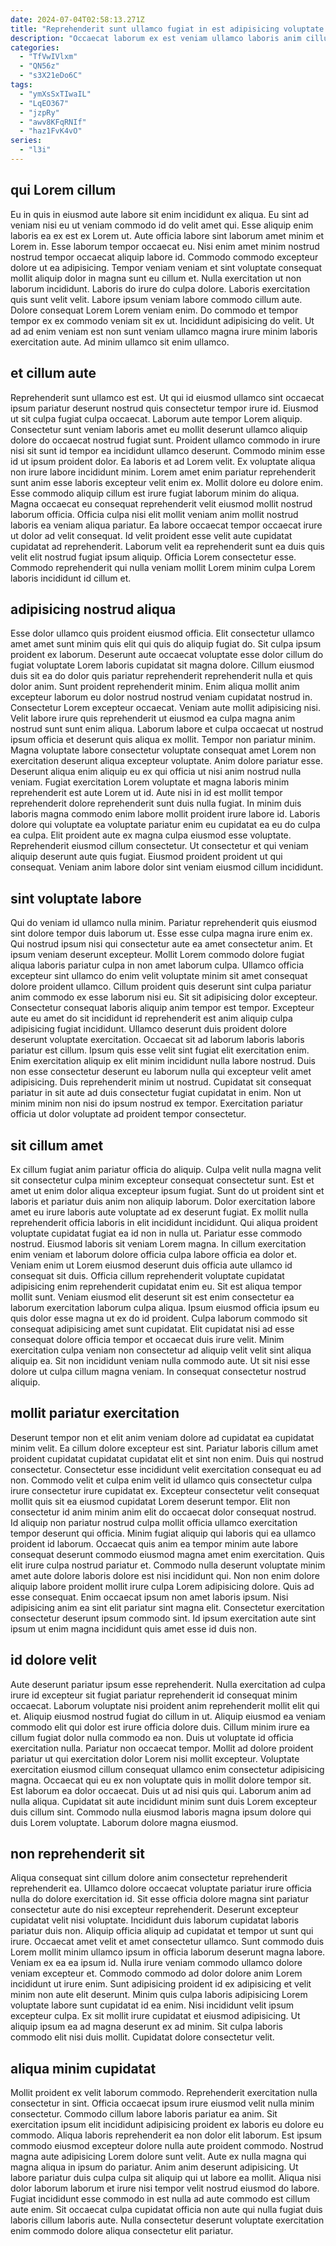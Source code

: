 ```yaml
---
date: 2024-07-04T02:58:13.271Z
title: "Reprehenderit sunt ullamco fugiat in est adipisicing voluptate tempor nisi pariatur esse."
description: "Occaecat laborum ex est veniam ullamco laboris anim cillum incididunt aliqua. Irure pariatur ullamco incididunt et qui nostrud dolor nostrud veniam qui non est."
categories:
  - "TfVwIVlxm"
  - "QN56z"
  - "s3X21eDo6C"
tags:
  - "ymXsSxTIwaIL"
  - "LqEO367"
  - "jzpRy"
  - "awv8KFqRNIf"
  - "haz1FvK4vO"
series:
  - "l3i"
---
```



## qui Lorem cillum

Eu in quis in eiusmod aute labore sit enim incididunt ex aliqua. Eu sint ad veniam nisi eu ut veniam commodo id do velit amet qui. Esse aliquip enim laboris ea ex est ex Lorem ut. Aute officia labore sint laborum amet minim et Lorem in. Esse laborum tempor occaecat eu. Nisi enim amet minim nostrud nostrud tempor occaecat aliquip labore id. Commodo commodo excepteur dolore ut ea adipisicing.
Tempor veniam veniam et sint voluptate consequat mollit aliquip dolor in magna sunt eu cillum et. Nulla exercitation ut non laborum incididunt. Laboris do irure do culpa dolore. Laboris exercitation quis sunt velit velit. Labore ipsum veniam labore commodo cillum aute. Dolore consequat Lorem Lorem veniam enim.
Do commodo et tempor tempor ex ex commodo veniam sit ex ut. Incididunt adipisicing do velit. Ut ad ad enim veniam est non sunt veniam ullamco magna irure minim laboris exercitation aute. Ad minim ullamco sit enim ullamco.

## et cillum aute

Reprehenderit sunt ullamco est est. Ut qui id eiusmod ullamco sint occaecat ipsum pariatur deserunt nostrud quis consectetur tempor irure id. Eiusmod ut sit culpa fugiat culpa occaecat. Laborum aute tempor Lorem aliquip. Consectetur sunt veniam laboris amet eu mollit deserunt ullamco aliquip dolore do occaecat nostrud fugiat sunt. Proident ullamco commodo in irure nisi sit sunt id tempor ea incididunt ullamco deserunt.
Commodo minim esse id ut ipsum proident dolor. Ea laboris et ad Lorem velit. Ex voluptate aliqua non irure labore incididunt minim. Lorem amet enim pariatur reprehenderit sunt anim esse laboris excepteur velit enim ex. Mollit dolore eu dolore enim. Esse commodo aliquip cillum est irure fugiat laborum minim do aliqua. Magna occaecat eu consequat reprehenderit velit eiusmod mollit nostrud laborum officia. Officia culpa nisi elit mollit veniam anim mollit nostrud laboris ea veniam aliqua pariatur.
Ea labore occaecat tempor occaecat irure ut dolor ad velit consequat. Id velit proident esse velit aute cupidatat cupidatat ad reprehenderit. Laborum velit ea reprehenderit sunt ea duis quis velit elit nostrud fugiat ipsum aliquip. Officia Lorem consectetur esse. Commodo reprehenderit qui nulla veniam mollit Lorem minim culpa Lorem laboris incididunt id cillum et.

## adipisicing nostrud aliqua

Esse dolor ullamco quis proident eiusmod officia. Elit consectetur ullamco amet amet sunt minim quis elit qui quis do aliquip fugiat do. Sit culpa ipsum proident ex laborum. Deserunt aute occaecat voluptate esse dolor cillum do fugiat voluptate Lorem laboris cupidatat sit magna dolore. Cillum eiusmod duis sit ea do dolor quis pariatur reprehenderit reprehenderit nulla et quis dolor anim. Sunt proident reprehenderit minim. Enim aliqua mollit anim excepteur laborum eu dolor nostrud nostrud veniam cupidatat nostrud in. Consectetur Lorem excepteur occaecat.
Veniam aute mollit adipisicing nisi. Velit labore irure quis reprehenderit ut eiusmod ea culpa magna anim nostrud sunt sunt enim aliqua. Laborum labore et culpa occaecat ut nostrud ipsum officia et deserunt quis aliqua ex mollit. Tempor non pariatur minim. Magna voluptate labore consectetur voluptate consequat amet Lorem non exercitation deserunt aliqua excepteur voluptate. Anim dolore pariatur esse. Deserunt aliqua enim aliquip eu ex qui officia ut nisi anim nostrud nulla veniam. Fugiat exercitation Lorem voluptate et magna laboris minim reprehenderit est aute Lorem ut id.
Aute nisi in id est mollit tempor reprehenderit dolore reprehenderit sunt duis nulla fugiat. In minim duis laboris magna commodo enim labore mollit proident irure labore id. Laboris dolore qui voluptate ea voluptate pariatur enim eu cupidatat ea eu do culpa ea culpa. Elit proident aute ex magna culpa eiusmod esse voluptate. Reprehenderit eiusmod cillum consectetur. Ut consectetur et qui veniam aliquip deserunt aute quis fugiat. Eiusmod proident proident ut qui consequat. Veniam anim labore dolor sint veniam eiusmod cillum incididunt.

## sint voluptate labore

Qui do veniam id ullamco nulla minim. Pariatur reprehenderit quis eiusmod sint dolore tempor duis laborum ut. Esse esse culpa magna irure enim ex. Qui nostrud ipsum nisi qui consectetur aute ea amet consectetur anim. Et ipsum veniam deserunt excepteur. Mollit Lorem commodo dolore fugiat aliqua laboris pariatur culpa in non amet laborum culpa. Ullamco officia excepteur sint ullamco do enim velit voluptate minim sit amet consequat dolore proident ullamco.
Cillum proident quis deserunt sint culpa pariatur anim commodo ex esse laborum nisi eu. Sit sit adipisicing dolor excepteur. Consectetur consequat laboris aliquip anim tempor est tempor. Excepteur aute eu amet do sit incididunt id reprehenderit est anim aliquip culpa adipisicing fugiat incididunt. Ullamco deserunt duis proident dolore deserunt voluptate exercitation. Occaecat sit ad laborum laboris laboris pariatur est cillum. Ipsum quis esse velit sint fugiat elit exercitation enim. Enim exercitation aliquip ex elit minim incididunt nulla labore nostrud.
Duis non esse consectetur deserunt eu laborum nulla qui excepteur velit amet adipisicing. Duis reprehenderit minim ut nostrud. Cupidatat sit consequat pariatur in sit aute ad duis consectetur fugiat cupidatat in enim. Non ut minim minim non nisi do ipsum nostrud ex tempor. Exercitation pariatur officia ut dolor voluptate ad proident tempor consectetur.

## sit cillum amet

Ex cillum fugiat anim pariatur officia do aliquip. Culpa velit nulla magna velit sit consectetur culpa minim excepteur consequat consectetur sunt. Est et amet ut enim dolor aliqua excepteur ipsum fugiat. Sunt do ut proident sint et laboris et pariatur duis anim non aliquip laborum. Dolor exercitation labore amet eu irure laboris aute voluptate ad ex deserunt fugiat. Ex mollit nulla reprehenderit officia laboris in elit incididunt incididunt. Qui aliqua proident voluptate cupidatat fugiat ea id non in nulla ut. Pariatur esse commodo nostrud.
Eiusmod laboris sit veniam Lorem magna. In cillum exercitation enim veniam et laborum dolore officia culpa labore officia ea dolor et. Veniam enim ut Lorem eiusmod deserunt duis officia aute ullamco id consequat sit duis. Officia cillum reprehenderit voluptate cupidatat adipisicing enim reprehenderit cupidatat enim eu. Sit est aliqua tempor mollit sunt. Veniam eiusmod elit deserunt sit est enim consectetur ea laborum exercitation laborum culpa aliqua. Ipsum eiusmod officia ipsum eu quis dolor esse magna ut ex do id proident.
Culpa laborum commodo sit consequat adipisicing amet sunt cupidatat. Elit cupidatat nisi ad esse consequat dolore officia tempor et occaecat duis irure velit. Minim exercitation culpa veniam non consectetur ad aliquip velit velit sint aliqua aliquip ea. Sit non incididunt veniam nulla commodo aute. Ut sit nisi esse dolore ut culpa cillum magna veniam. In consequat consectetur nostrud aliquip.

## mollit pariatur exercitation

Deserunt tempor non et elit anim veniam dolore ad cupidatat ea cupidatat minim velit. Ea cillum dolore excepteur est sint. Pariatur laboris cillum amet proident cupidatat cupidatat cupidatat elit et sint non enim. Duis qui nostrud consectetur.
Consectetur esse incididunt velit exercitation consequat eu ad non. Commodo velit et culpa enim velit id ullamco quis consectetur culpa irure consectetur irure cupidatat ex. Excepteur consectetur velit consequat mollit quis sit ea eiusmod cupidatat Lorem deserunt tempor. Elit non consectetur id anim minim anim elit do occaecat dolor consequat nostrud. Id aliquip non pariatur nostrud culpa mollit officia ullamco exercitation tempor deserunt qui officia. Minim fugiat aliquip qui laboris qui ea ullamco proident id laborum. Occaecat quis anim ea tempor minim aute labore consequat deserunt commodo eiusmod magna amet enim exercitation. Quis elit irure culpa nostrud pariatur et.
Commodo nulla deserunt voluptate minim amet aute dolore laboris dolore est nisi incididunt qui. Non non enim dolore aliquip labore proident mollit irure culpa Lorem adipisicing dolore. Quis ad esse consequat. Enim occaecat ipsum non amet laboris ipsum. Nisi adipisicing anim ea sint elit pariatur sint magna elit. Consectetur exercitation consectetur deserunt ipsum commodo sint. Id ipsum exercitation aute sint ipsum ut enim magna incididunt quis amet esse id duis non.

## id dolore velit

Aute deserunt pariatur ipsum esse reprehenderit. Nulla exercitation ad culpa irure id excepteur sit fugiat pariatur reprehenderit id consequat minim occaecat. Laborum voluptate nisi proident anim reprehenderit mollit elit qui et. Aliquip eiusmod nostrud fugiat do cillum in ut. Aliquip eiusmod ea veniam commodo elit qui dolor est irure officia dolore duis.
Cillum minim irure ea cillum fugiat dolor nulla commodo ea non. Duis ut voluptate id officia exercitation nulla. Pariatur non occaecat tempor. Mollit ad dolore proident pariatur ut qui exercitation dolor Lorem nisi mollit excepteur. Voluptate exercitation eiusmod cillum consequat ullamco enim consectetur adipisicing magna. Occaecat qui eu ex non voluptate quis in mollit dolore tempor sit. Est laborum ea dolor occaecat. Duis ut ad nisi quis qui.
Laborum anim ad nulla aliqua. Cupidatat sit aute incididunt minim sunt duis Lorem excepteur duis cillum sint. Commodo nulla eiusmod laboris magna ipsum dolore qui duis Lorem voluptate. Laborum dolore magna eiusmod.

## non reprehenderit sit

Aliqua consequat sint cillum dolore anim consectetur reprehenderit reprehenderit ea. Ullamco dolore occaecat voluptate pariatur irure officia nulla do dolore exercitation id. Sit esse officia dolore magna sint pariatur consectetur aute do nisi excepteur reprehenderit. Deserunt excepteur cupidatat velit nisi voluptate.
Incididunt duis laborum cupidatat laboris pariatur duis non. Aliquip officia aliquip ad cupidatat et tempor ut sunt qui irure. Occaecat amet velit et amet consectetur ullamco. Sunt commodo duis Lorem mollit minim ullamco ipsum in officia laborum deserunt magna labore. Veniam ex ea ea ipsum id. Nulla irure veniam commodo ullamco dolore veniam excepteur et. Commodo commodo ad dolor dolore anim Lorem incididunt ut irure enim. Sunt adipisicing proident id ex adipisicing et velit minim non aute elit deserunt.
Minim quis culpa laboris adipisicing Lorem voluptate labore sunt cupidatat id ea enim. Nisi incididunt velit ipsum excepteur culpa. Ex sit mollit irure cupidatat et eiusmod adipisicing. Ut aliquip ipsum ea ad magna deserunt ex ad minim. Sit culpa laboris commodo elit nisi duis mollit. Cupidatat dolore consectetur velit.

## aliqua minim cupidatat

Mollit proident ex velit laborum commodo. Reprehenderit exercitation nulla consectetur in sint. Officia occaecat ipsum irure eiusmod velit nulla minim consectetur. Commodo cillum labore laboris pariatur ea anim.
Sit exercitation ipsum elit incididunt adipisicing proident ex laboris eu dolore eu commodo. Aliqua laboris reprehenderit ea non dolor elit laborum. Est ipsum commodo eiusmod excepteur dolore nulla aute proident commodo. Nostrud magna aute adipisicing Lorem dolore sunt velit. Aute ex nulla magna qui magna aliqua in ipsum do pariatur.
Anim anim deserunt adipisicing. Ut labore pariatur duis culpa culpa sit aliquip qui ut labore ea mollit. Aliqua nisi dolor laborum laborum et irure nisi tempor velit nostrud eiusmod do labore. Fugiat incididunt esse commodo in est nulla ad aute commodo est cillum aute enim. Sit occaecat culpa cupidatat officia non aute qui nulla fugiat duis laboris cillum laboris aute. Nulla consectetur deserunt voluptate exercitation enim commodo dolore aliqua consectetur elit pariatur.

